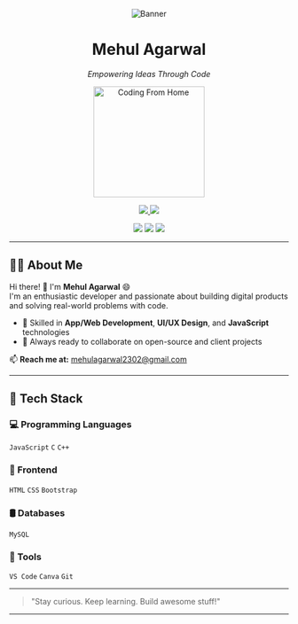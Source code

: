 <p align="center">
  <img src="https://your-image-link.com/banner.jpg" alt="Banner">
</p>

<h1 align="center">Mehul Agarwal</h1>
<p align="center"><em>Empowering Ideas Through Code</em></p>

<p align="center">
  <img src="https://your-image-link.com/coding-from-home.png" alt="Coding From Home" width="200"/>
</p>

<p align="center">
  <a href="https://linkedin.com/in/mehul agarwal">
    <img src="https://img.shields.io/badge/LinkedIn-blue?style=for-the-badge&logo=linkedin" />
  </a>
  <a href="https://instagram.com/mehul_agarwal_75">
    <img src="https://img.shields.io/badge/Instagram-E4405F?style=for-the-badge&logo=instagram&logoColor=white" />
  </a>
</p>

<p align="center">
  <img src="https://img.shields.io/github/followers/yourgithub?label=Followers&style=social" />
  <img src="https://img.shields.io/github/stars/yourgithub?label=Stars&style=social" />
  <img src="https://komarev.com/ghpvc/?username=yourgithub&label=Profile%20views&color=0e75b6&style=flat" />
</p>

---

## 👨‍💻 About Me

Hi there! 👋 I'm **Mehul Agarwal** 😄  
I'm an enthusiastic developer and passionate about building digital products and solving real-world problems with code.

- 💼 Skilled in **App/Web Development**, **UI/UX Design**, and **JavaScript** technologies
- 🚀 Always ready to collaborate on open-source and client projects

📫 **Reach me at:** mehulagarwal2302@gmail.com

---

## 🧠 Tech Stack

### 💻 Programming Languages
`JavaScript`  `C` `C++`

### 🎨 Frontend
`HTML` `CSS` `Bootstrap` 

### 🛢️ Databases
 `MySQL`

### 🧰 Tools
`VS Code` `Canva` `Git`

---

> "Stay curious. Keep learning. Build awesome stuff!"

---

